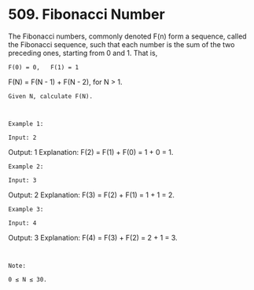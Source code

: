 # 509. Fibonacci Number

The Fibonacci numbers, commonly denoted F(n) form a
        sequence, called the Fibonacci sequence, such that each number is the sum of the
        two preceding ones, starting from 0 and 1. That is,

    F(0) = 0,   F(1) = 1
F(N) = F(N - 1) + F(N - 2), for N > 1.

    Given N, calculate F(N).

     

    Example 1:

    Input: 2
Output: 1
Explanation: F(2) = F(1) + F(0) = 1 + 0 = 1.

    Example 2:

    Input: 3
Output: 2
Explanation: F(3) = F(2) + F(1) = 1 + 1 = 2.

    Example 3:

    Input: 4
Output: 3
Explanation: F(4) = F(3) + F(2) = 2 + 1 = 3.

     

    Note:

    0 ≤ N ≤ 30.
